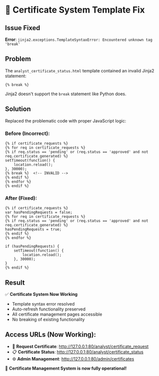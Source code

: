 # 🔧 Certificate System Template Fix

## Issue Fixed

**Error**: `jinja2.exceptions.TemplateSyntaxError: Encountered unknown tag 'break'`

## Problem

The `analyst_certificate_status.html` template contained an invalid Jinja2 statement:

```jinja2
{% break %}
```

Jinja2 doesn't support the `break` statement like Python does.

## Solution

Replaced the problematic code with proper JavaScript logic:

### Before (Incorrect):

```jinja2
{% if certificate_requests %}
{% for req in certificate_requests %}
{% if req.status == 'pending' or (req.status == 'approved' and not req.certificate_generated) %}
setTimeout(function() {
    location.reload();
}, 30000);
{% break %}  <!-- INVALID -->
{% endif %}
{% endfor %}
{% endif %}
```

### After (Fixed):

```jinja2
{% if certificate_requests %}
var hasPendingRequests = false;
{% for req in certificate_requests %}
{% if req.status == 'pending' or (req.status == 'approved' and not req.certificate_generated) %}
hasPendingRequests = true;
{% endif %}
{% endfor %}

if (hasPendingRequests) {
    setTimeout(function() {
        location.reload();
    }, 30000);
}
{% endif %}
```

## Result

✅ **Certificate System Now Working**

- Template syntax error resolved
- Auto-refresh functionality preserved
- All certificate management pages accessible
- No breaking of existing functionality

## Access URLs (Now Working):

- 📝 **Request Certificate**: http://127.0.0.1:80/analyst/certificate_request
- 📋 **Certificate Status**: http://127.0.0.1:80/analyst/certificate_status
- ⚙️ **Admin Management**: http://127.0.0.1:80/admin/certificates

🎉 **Certificate Management System is now fully operational!**
